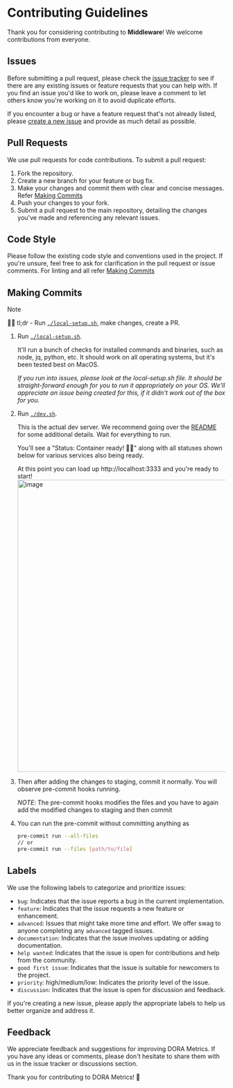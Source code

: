 # Contributing Guidelines

Thank you for considering contributing to **Middleware**! We welcome contributions from everyone.

## Issues

Before submitting a pull request, please check the [issue tracker](https://github.com/middlewarehq/middleware/issues?q=is%3Aissue+is%3Aopen+) to see if there are any existing issues or feature requests that you can help with. If you find an issue you'd like to work on, please leave a comment to let others know you're working on it to avoid duplicate efforts.

If you encounter a bug or have a feature request that's not already listed, please [create a new issue](https://github.com/middlewarehq/middleware/issues/new/choose) and provide as much detail as possible.

## Pull Requests

We use pull requests for code contributions. To submit a pull request:

1. Fork the repository.
2. Create a new branch for your feature or bug fix.
3. Make your changes and commit them with clear and concise messages. Refer [Making Commits](#making-commits)
4. Push your changes to your fork.
5. Submit a pull request to the main repository, detailing the changes you've made and referencing any relevant issues.

## Code Style

Please follow the existing code style and conventions used in the project. If you're unsure, feel free to ask for clarification in the pull request or issue comments. For linting and all refer [Making Commits](#making-commits)

## Making Commits

> [!NOTE]
> 👩‍💻 tl;dr - Run [`./local-setup.sh`](https://github.com/middlewarehq/middleware/blob/main/local-setup.sh), make changes, create a PR.


1. Run [`./local-setup.sh`](https://github.com/middlewarehq/middleware/blob/main/local-setup.sh).

    It'll run a bunch of checks for installed commands and binaries, such as node, jq, python, etc. It should work on all operating systems, but it's been tested best on MacOS.

    _If you run into issues, please look at the local-setup.sh file. It should be straight-forward enough for you to run it appropriately on your OS. We'll appreciate an issue being created for this, if it didn't work out of the box for you._

2. Run [`./dev.sh`](https://github.com/middlewarehq/middleware/blob/main/local-setup.sh).

    This is the actual dev server. We recommend going over the [README](https://github.com/middlewarehq/middleware#-developer-setup) for some additional details.
    Wait for everything to run.

    You'll see a "Status: Container ready! 🚀🚀" along with all statuses shown below for various services also being ready.

    At this point you can load up http://localhost:3333 and you're ready to start!
    <img width="672" alt="image" src="https://github.com/user-attachments/assets/f3897386-a624-4044-aae3-6fca2b1cdd44">


4. Then after adding the changes to staging, commit it normally. You will observe pre-commit hooks running.

    *NOTE*: The pre-commit hooks modifies the files and you have to again add the modified changes to staging and then commit

5. You can run the pre-commit without committing anything as
    ```bash
    pre-commit run --all-files
    // or
    pre-commit run --files [path/to/file]
    ```

## Labels

We use the following labels to categorize and prioritize issues:

- `bug`: Indicates that the issue reports a bug in the current implementation.
- `feature`: Indicates that the issue requests a new feature or enhancement.
- `advanced`: Issues that might take more time and effort. We offer swag to anyone completing any `advanced` tagged issues.
- `documentation`: Indicates that the issue involves updating or adding documentation.
- `help wanted`: Indicates that the issue is open for contributions and help from the community.
- `good first issue`: Indicates that the issue is suitable for newcomers to the project.
- `priority`: high/medium/low: Indicates the priority level of the issue.
- `discussion`: Indicates that the issue is open for discussion and feedback.

If you're creating a new issue, please apply the appropriate labels to help us better organize and address it.

## Feedback

We appreciate feedback and suggestions for improving DORA Metrics. If you have any ideas or comments, please don't hesitate to share them with us in the issue tracker or discussions section.

Thank you for contributing to DORA Metrics! 🚀
